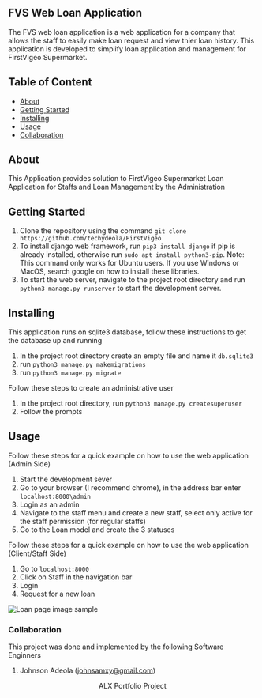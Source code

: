 ## FVS Web Loan Application


<p>The FVS web loan application is a web application for a company that allows the staff to easily make loan request and view thier loan history. This application is developed to simplify loan application and management for FirstVigeo Supermarket.

## Table of Content

- [About](#about)
- [Getting Started](#getting_started)
- [Installing](#installing)
- [Usage](#usage)
- [Collaboration](#collaboration)

## About
<p>This Application provides solution to FirstVigeo Supermarket Loan Application for Staffs and Loan Management by the Administration</p>

## Getting Started
1. Clone the repository using the command ```git clone https://github.com/techydeola/FirstVigeo```
2. To install django web framework, run ```pip3 install django``` if pip is already installed, otherwise run ```sudo apt install python3-pip```. Note: This command only works for Ubuntu users. If you use Windows or MacOS, search google on how to install these libraries.
3. To start the web server, navigate to the project root directory and run ```python3 manage.py runserver``` to start the development server.

## Installing
<p>This application runs on sqlite3 database, follow these instructions to get the database up and running</p>

1. In the project root directory create an empty file and name it ``db.sqlite3``
2. run ```python3 manage.py makemigrations```
3. run ```python3 manage.py migrate```

<p>Follow these steps to create an administrative user</p>

1. In the project root directory, run ```python3 manage.py createsuperuser```
2. Follow the prompts


## Usage
<p>Follow these steps for a quick example on how to use the web application (Admin Side)</p>

1. Start the development sever
2. Go to your browser (I recommend chrome), in the address bar enter ```localhost:8000\admin```
3. Login as an admin
4. Navigate to the staff menu and create a new staff, select only active for the staff permission (for regular staffs)
5. Go to the Loan model and create the 3 statuses


<p>Follow these steps for a quick example on how to use the web application (Client/Staff Side)</p>

1. Go to ```localhost:8000```
2. Click on Staff in the navigation bar
3. Login
4. Request for a new loan


![Loan page image sample](https://drive.google.com/file/d/1vo1b2aN-yy0AfvfXfvDCvKuuqEzgaJOL/view?usp=share_link)


### Collaboration
<p>This project was done and implemented by the following Software Enginners</p>

1. Johnson Adeola (johnsamxy@gmail.com)

<p align="center">ALX Portfolio Project</p>
